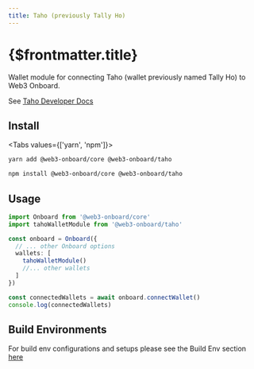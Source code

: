 ```yaml
---
title: Taho (previously Tally Ho)
---
```


# {$frontmatter.title}

Wallet module for connecting Taho (wallet previously named Tally Ho) to Web3 Onboard.

See [Taho Developer Docs](https://docs.tally.cash/tally/developers/integrating-dapps)

## Install

<Tabs values={['yarn', 'npm']}>
<TabPanel value="yarn">

```sh copy
yarn add @web3-onboard/core @web3-onboard/taho
```

  </TabPanel>
  <TabPanel value="npm">

```sh copy
npm install @web3-onboard/core @web3-onboard/taho
```

  </TabPanel>
</Tabs>

## Usage

```typescript
import Onboard from '@web3-onboard/core'
import tahoWalletModule from '@web3-onboard/taho'

const onboard = Onboard({
  // ... other Onboard options
  wallets: [
    tahoWalletModule()
    //... other wallets
  ]
})

const connectedWallets = await onboard.connectWallet()
console.log(connectedWallets)
```

## Build Environments

For build env configurations and setups please see the Build Env section [here](/docs/modules/core#build-environments)